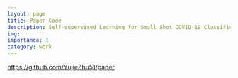 ```yaml
---
layout: page
title: Paper Code
description: Self-supervised Learning for Small Shot COVID-19 Classification
img: 
importance: 1
category: work
---
```


https://github.com/YujieZhu51/paper
